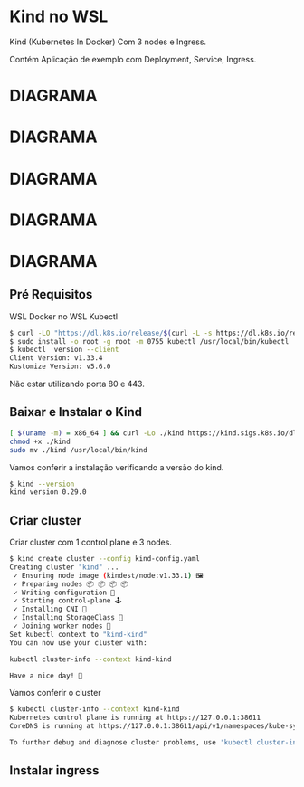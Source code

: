 # Kind no WSL 
Kind (Kubernetes In Docker) Com 3 nodes e Ingress.

Contém Aplicação de exemplo com Deployment, Service, Ingress.


# DIAGRAMA
# DIAGRAMA
# DIAGRAMA
# DIAGRAMA
# DIAGRAMA


## Pré Requisitos
WSL
Docker no WSL
Kubectl
```bash
$ curl -LO "https://dl.k8s.io/release/$(curl -L -s https://dl.k8s.io/release/stable.txt)/bin/linux/amd64/kubectl"
$ sudo install -o root -g root -m 0755 kubectl /usr/local/bin/kubectl
$ kubectl  version --client
Client Version: v1.33.4
Kustomize Version: v5.6.0
```
Não estar utilizando porta 80 e 443.

## Baixar e Instalar o Kind

```bash
[ $(uname -m) = x86_64 ] && curl -Lo ./kind https://kind.sigs.k8s.io/dl/v0.29.0/kind-linux-amd64
chmod +x ./kind
sudo mv ./kind /usr/local/bin/kind
```
Vamos conferir a instalação verificando a versão do kind.

```bash
$ kind --version
kind version 0.29.0
```

## Criar cluster 

Criar cluster com 1 control plane e 3 nodes.

```bash
$ kind create cluster --config kind-config.yaml
Creating cluster "kind" ...
 ✓ Ensuring node image (kindest/node:v1.33.1) 🖼
 ✓ Preparing nodes 📦 📦 📦 📦
 ✓ Writing configuration 📜
 ✓ Starting control-plane 🕹️
 ✓ Installing CNI 🔌
 ✓ Installing StorageClass 💾
 ✓ Joining worker nodes 🚜
Set kubectl context to "kind-kind"
You can now use your cluster with:

kubectl cluster-info --context kind-kind

Have a nice day! 👋
```
Vamos conferir o cluster

```bash
$ kubectl cluster-info --context kind-kind
Kubernetes control plane is running at https://127.0.0.1:38611
CoreDNS is running at https://127.0.0.1:38611/api/v1/namespaces/kube-system/services/kube-dns:dns/proxy

To further debug and diagnose cluster problems, use 'kubectl cluster-info dump'.
```

## Instalar ingress

